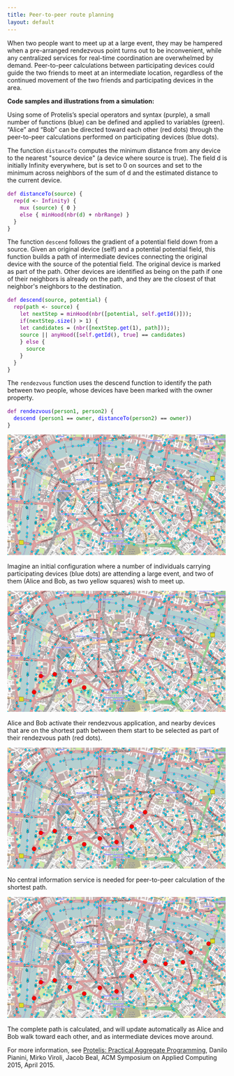 ```yaml
---
title: Peer-to-peer route planning
layout: default
---
```

When two people want to meet up at a large event, they may be hampered when a pre-arranged rendezvous point turns out to be inconvenient, while any centralized services for real-time coordination are overwhelmed by demand. Peer-to-peer calculations between participating devices could guide the two friends to meet at an intermediate location, regardless of the continued movement of the two friends and participating devices in the area.

<b>Code samples and illustrations from a simulation:</b>

Using some of Protelis’s special operators and syntax (purple), a small number of functions (blue) can be defined and applied to variables (green). “Alice” and “Bob” can be directed toward each other (red dots) through the peer-to-peer calculations performed on participating devices (blue dots). 

The function <code>distanceTo</code> computes the minimum distance from any device to the nearest "source device" (a device where source is true). The field d is initially Infinity everywhere, but is set to 0 on sources and set to the minimum across neighbors of the sum of d and the estimated distance to the current device.

<pre>
<code style="color:purple">def</code><code style="color:blue"> distanceTo</code><code>(</code><code style="color:green">source</code><code>) {</code>
<code style="color:purple">  rep</code><code>(</code><code style="color:green">d</code><code> <- </code><code style="color:purple">Infinity</code><code>) {</code>
<code style="color:purple">    mux</code><code> (</code><code style="color:green">source</code><code>) { 0 }</code>
<code style="color:purple">    else</code><code> { </code><code style="color:purple">minHood</code><code>(</code><code style="color:purple">nbr</code><code>(</code><code style="color:green">d</code><code>) + </code><code style="color:purple">nbrRange</code><code>) }</code>
<code>  }
}</code>
</pre>

The function <code>descend</code> follows the gradient of a potential field down from a source. Given an original device (self) and a potential potential field, this function builds a path of intermediate devices connecting the original device with the source of the potential field. The original device is marked as part of the path. Other devices are identified as being on the path if one of their neighbors is already on the path, and they are the closest of that neighbor's neighbors to the destination.

<pre>
<code style="color:purple">def</code><code style="color:blue"> descend</code><code>(</code><code style="color:green">source</code><code>, </code><code style="color:green">potential</code><code>) {</code>
<code style="color:purple">  rep</code><code>(</code><code style="color:green">path</code><code> <- </code><code style="color:green">source</code><code>) {</code>
<code style="color:purple">    let</code><code style="color:green"> nextStep</code><code> = </code><code style="color:purple">minHood</code><code>(</code><code style="color:purple">nbr</code><code>([</code><code style="color:green">potential</code><code>, </code><code style="color:purple">self</code><code style="color:blue">.getId</code><code>()]));</code>
<code style="color:purple">    if</code><code>(</code><code style="color:green">nextStep</code><code style="color:blue">.size</code><code>() > 1) {</code>
<code style="color:purple">    let</code><code style="color:green"> candidates</code><code> = (</code><code style="color:purple">nbr</code><code>([</code><code style="color:green">nextStep</code><code style="color:blue">.get</code><code>(1), </code><code style="color:green">path</code><code>]));</code>
<code style="color:green">    source</code><code> || </code><code style="color:purple">anyHood</code><code>([</code><code style="color:purple">self</code><code style="color:blue">.getId</code><code>(), </code><code style="color:purple">true</code><code>] == </code><code style="color:green">candidates</code><code>)</code>
<code>    } </code><code style="color:purple">else</code><code> {</code>
<code style="color:green">      source</code>
<code>    }
  }
}</code>
</pre>

The <code>rendezvous</code> function uses the descend function to identify the path between two people, whose devices have been marked with the owner property.

<pre>
<code style="color:purple">def</code><code style="color:blue"> rendezvous</code><code>(</code><code style="color:green">person1</code><code>, </code><code style="color:green">person2</code><code>) {</code>
<code style="color:blue">  descend</code><code> (</code><code style="color:green">person1</code><code> == </code><code style="color:green">owner</code><code>, </code><code style="color:blue">distanceTo</code><code>(</code><code style="color:green">person2</code><code>) == </code><code style="color:green">owner</code><code>))</code>
<code>}</code>
</pre>

<img src="/images/peer-to-peer-1.png" alt="map with blue dots" width="500">

Imagine an initial configuration where a number of individuals carrying participating devices (blue dots) are attending a large event, and two of them (Alice and Bob, as two yellow squares) wish to meet up.

<img src="/images/peer-to-peer-2.png" alt="map with blue and a few red dots" width="500">

Alice and Bob activate their rendezvous application, and nearby devices that are on the shortest path between them start to be selected as part of their rendezvous path (red dots).

<img src="/images/peer-to-peer-3.png" alt="map with blue and more red dots" width="500">

No central information service is needed for peer-to-peer calculation of the shortest path.

<img src="/images/peer-to-peer-4.png" alt="map with blue and even more red dots" width="500">

The complete path is calculated, and will update automatically as Alice and Bob walk toward each other, and as intermediate devices move around.

For more information, see <a href="http://jakebeal.com/Publications/SAC2015-Protelis.pdf">Protelis: Practical Aggregate Programming</a>, Danilo Pianini, Mirko Viroli, Jacob Beal, ACM Symposium on Applied Computing 2015, April 2015.

<!--
Accelerated video of the Alchemist simulation of an upgradable crowd tracking application written in Protelis. Each dot is a handheld device. Devices move according to real world traces of the 2013 Vienna City Marathon (more information on this paper: https://link.springer.com/chapter/10.1007/978-3-319-03260-3_18).
All devices begin with the Protelis process scheduler installed, but with no actual application running. Black dots are devices in such status: they are not running the application. Then, a first version of the crowd tracking application is injected in a handful of randomly chosen devices. The aggregate scheduler spreads it on neighbouring nodes. Nodes running the first version of the application turn blue. Red shadow indicate overcrowding detected by the distributed application.
After some time, a second version of the crowd detection app, with a less conservative estimation of crowd danger is injected in randomly chosen devices. The aggregate scheduler spreads it around, and devices reached can upgrade their application. The red shadows shrink as a consequence of the new version of the app taking over the old, too conservative version.
More information about the application and its implementation can be found in this paper: http://ieeexplore.ieee.org/document/7274429/
Details on the Alchemist simulator are available at https://alchemistsimulator.github.io/
Details on the Protelis programming language are available at http://www.protelis.org
<video src="/images/mapehd-small-h264.mp4" width="320" height="200" controls preload></video>
-->
